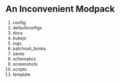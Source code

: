 # An Inconvenient Modpack

1. config
2. defaultconfigs
3. docs
4. kubejs
5. logs
6. patchouli_books
7. saves
8. schematics
9. screenshots
10. scripts
11. template
